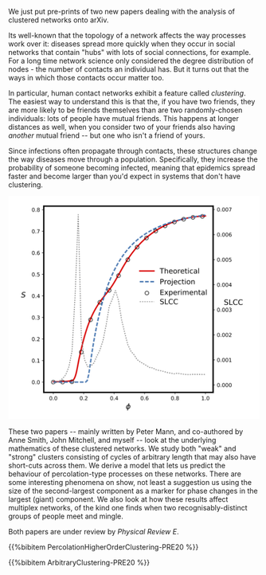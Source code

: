 <!--
.. title: Two papers on clustered networks
.. slug: two-papers-on-clustered-networks
.. date: 2020-06-25 16:23:49 UTC+01:00
.. tags: news, paper, complex networks
.. category:
.. link: 
.. description: Two papers on the analysis of networks with clustering
.. previewimage: /images/posts/20200625-slcc.png
.. type: text
-->

We just put pre-prints of two new papers dealing with the analysis of
clustered networks  onto arXiv.

<!-- TEASER_END -->

Its well-known that the topology of a network affects the way
processes work over it: diseases spread more quickly when they occur
in social networks that contain "hubs" with lots of social
connections, for example. For a long time network science only
considered the degree distribution of nodes - the number of contacts
an individual has. But it turns out that the ways in which those contacts
occur matter too.

In particular, human contact networks exhibit a feature called
*clustering*. The easiest way to understand this is that the, if you
have two friends, they are more likely to be friends themselves than
are two randomly-chosen individuals: lots of people have mutual
friends. This happens at longer distances as well, when you consider
two of your friends also having *another* mutual friend -- but one
who isn't a friend of yours.

Since infections often propagate through contacts, these structures
change the way diseases move through a population. Specifically, they
increase the probability of someone becoming infected, meaning that
epidemics spread faster and become larger than you'd expect in systems
that don't have clustering.

![Phase transitions](/images/posts/20200625-slcc.png)

These two papers -- mainly written by Peter Mann, and co-authored by
Anne Smith, John Mitchell, and myself -- look at the underlying
mathematics of these clustered networks. We study both "weak" and
"strong" clusters consisting of cycles of arbitrary length that may
also have short-cuts across them. We derive a model that lets us
predict the behaviour of percolation-type processes on these
networks. There are some interesting phenomena on show, not least a
suggestion us using the size of the second-largest component as a marker
for phase changes in the largest (giant) component. We also look
at how these results affect multiplex networks,
of the kind one finds when two recognisably-distinct groups of people
meet and mingle.

Both papers are under review by *Physical Review E*.

{{%bibitem PercolationHigherOrderClustering-PRE20 %}}

{{%bibitem ArbitraryClustering-PRE20 %}}



